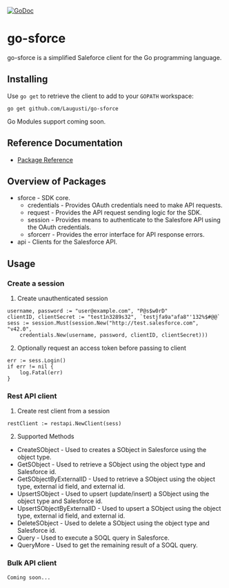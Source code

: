 [![GoDoc](https://godoc.org/github.com/Laugusti/go-sforce?status.svg)](https://godoc.org/github.com/Laugusti/go-sforce)

# go-sforce
go-sforce is a simplified Saleforce client for the Go programming language.

## Installing
Use `go get` to retrieve the client to add to your `GOPATH` workspace:
```
go get github.com/Laugusti/go-sforce
```
Go Modules support coming soon.
## Reference Documentation
* [Package Reference](https://godoc.org/github.com/Laugusti/go-sforce/)
## Overview of Packages
* sforce - SDK core.
  * credentials - Provides OAuth credentials need to make API requests.
  * request - Provides the API request sending logic for the SDK.
  * session - Provides means to authenticate to the Salesfore API using the OAuth credentials.
  * sforcerr - Provides the error interface for API response errors.
* api - Clients for the Salesforce API.
## Usage
### Create a session
1. Create unauthenticated session
```
username, password := "user@example.com", "P@s$w0rD"
clientID, clientSecret := "test1n3289s32", `testjfa9a"afa8"'132%$#@@`
sess := session.Must(session.New("http://test.salesforce.com", "v42.0",
	credentials.New(username, password, clientID, clientSecret)))
```
2. Optionally request an access token before passing to client
```
err := sess.Login()
if err != nil {
	log.Fatal(err)
}
```
### Rest API client
1.  Create rest client from a session
```
restClient := restapi.NewClient(sess)
```
2. Supported Methods
- CreateSObject - Used to creates a SObject in Salesforce using the object type.
- GetSObject - Used to retrieve a SObject using the object type and Salesforce id.
- GetSObjectByExternalID - Used to retrieve a SObject using the object type, external id field, and external id.
- UpsertSObject - Used to upsert (update/insert) a SObject using the object type and Salesforce id.
- UpsertSObjectByExternalID - Used to upsert a SObject using the object type, external id field, and external id.
- DeleteSObject - Used to delete a SObject using the object type and Salesforce id.
- Query - Used to execute a SOQL query in Salesforce.
- QueryMore - Used to get the remaining result of a SOQL query.

### Bulk API client
```
Coming soon...
```
